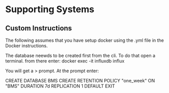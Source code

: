 # Supporting Systems

## Custom Instructions
The following assumes that you have setup docker using the .yml file in the Docker instructions.

The database neewds to be created first from the cli. To do that open a terminal.
from there enter:
docker exec -it influxdb influx

You will get a > prompt. At the prompt enter:

CREATE DATABASE BMS
CREATE RETENTION POLICY "one_week" ON "BMS" DURATION 7d REPLICATION 1 DEFAULT
EXIT